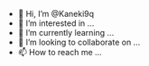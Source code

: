 - 👋 Hi, I’m @Kaneki9q
- 👀 I’m interested in ...
- 🌱 I’m currently learning ...
- 💞️ I’m looking to collaborate on ...
- 📫 How to reach me ...

<!---
Kaneki9q/Kaneki9q is a ✨ special ✨ repository because its `README.md` (this file) appears on your GitHub profile.
You can click the Preview link to take a look at your changes.
--->
